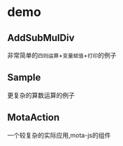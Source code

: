 # demo

## AddSubMulDiv  
非常简单的`四则运算`+`变量赋值`+`打印`的例子

## Sample
更复杂的算数运算的例子

## MotaAction
一个较复杂的实际应用,mota-js的组件